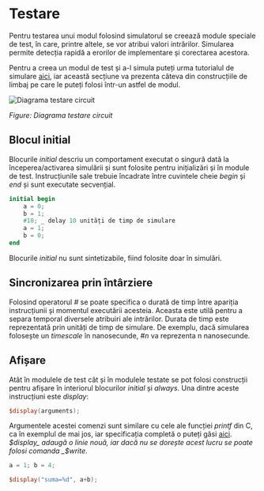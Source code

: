 # Testare

Pentru testarea unui modul folosind simulatorul se creează module speciale de test, în care, printre altele, se vor atribui valori intrărilor. Simularea permite detecția rapidă a erorilor de implementare și corectarea acestora. 

Pentru a creea un modul de test și a-l simula puteți urma tutorialul de simulare [aici](https:_ocw.cs.pub.ro/courses/ac-is/tutoriale/2-ise-simulare), iar această secțiune va prezenta câteva din construcțiile de limbaj pe care le puteți folosi într-un astfel de modul. 


![Diagrama testare circuit](../media/circuit_tb.png)

_Figure: Diagrama testare circuit_


## Blocul initial


Blocurile _initial_ descriu un comportament executat o singură dată la începerea/activarea simulării și sunt folosite pentru inițializări și în module de test. Instrucțiunile sale trebuie încadrate între cuvintele cheie _begin_ și _end_ și sunt executate secvențial.

```verilog
initial begin 
    a = 0; 
    b = 1; 
    #10; _ delay 10 unități de timp de simulare 
    a = 1; 
    b = 0; 
end 
```

Blocurile _initial_ nu sunt sintetizabile, fiind folosite doar în simulări.


## Sincronizarea prin întârziere


Folosind operatorul _#_ se poate specifica o durată de timp între apariția instrucțiunii și momentul executării acesteia. Aceasta este utilă pentru a separa temporal diversele atribuiri ale intrărilor. Durata de timp este reprezentată prin unități de timp de simulare. De exemplu, dacă simularea folosește un _timescale_ în nanosecunde, _#n_ va reprezenta n nanosecunde.


## Afișare


Atât în modulele de test cât și în modulele testate se pot folosi construcții pentru afișare în interiorul blocurilor _initial_ și _always_. Una dintre aceste instrucțiuni este _display_:

```verilog
$display(arguments);
```

Argumentele acestei comenzi sunt similare cu cele ale funcției _printf_ din C, ca în exemplul de mai jos, iar specificația completă o puteți găsi [aici](https://www.chipverify.com/verilog/verilog-display-tasks). _$display_ adaugă o linie nouă, iar dacă nu se dorește acest lucru se poate folosi comanda _$write_. 

```verilog
a = 1; b = 4;

$display("suma=%d", a+b);
```
